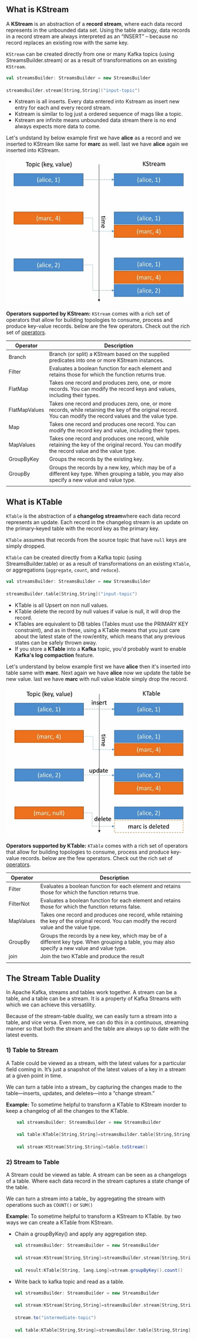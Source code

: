 ## What is KStream

A **KStream** is an abstraction of a **record stream**, where each data record represents in the unbounded data set. Using the table analogy, data records in a record stream are always interpreted as an “INSERT” – because no record replaces an existing row with the same key.

`KStream` can be created directly from one or many Kafka topics (using StreamsBuilder.stream) or as a result of transformations on an existing `KStream`.

```scala
val streamsBuilder: StreamsBuilder = new StreamsBuilder

streamsBuilder.stream[String,String]("input-topic")
```

 - Kstream is all inserts. Every data entered into Kstream as insert new
   entry for each and every record stream.
 - Kstream is similar to log just a ordered sequence of mags like a
   topic.
 - Kstream are infinite means unbounded data stream there is no end always expects more data to come.
 
 
 Let's undstand by below example first we have **alice** as a record and we inserted to KStream like same for **marc** as well. last we have **alice** again we inserted into KStream.
 
   ![kstream](https://github.com/gurditsingh/blog/blob/gh-pages/_screenshots/kstream.jpg?raw=true)
   
**Operators supported by KStream:**
`KStream` comes with a rich set of operators that allow for building topologies to consume, process and produce key-value records. below are the few operators. Check out the rich set of [operators](https://jaceklaskowski.gitbooks.io/mastering-kafka-streams/content/kafka-streams-KStream.html#contract).

| Operator  | Description  |
| ------------ | ------------ |
| Branch  |  Branch (or split) a KStream based on the supplied predicates into one or more KStream instances.  |
| Filter  | Evaluates a boolean function for each element and retains those for which the function returns true.  |
| FlatMap  | Takes one record and produces zero, one, or more records. You can modify the record keys and values, including their types.  |
| FlatMapValues   |  Takes one record and produces zero, one, or more records, while retaining the key of the original record. You can modify the record values and the value type. |
| Map  | Takes one record and produces one record. You can modify the record key and value, including their types.  |
| MapValues  | Takes one record and produces one record, while retaining the key of the original record. You can modify the record value and the value type.  |
| GroupByKey  |  Groups the records by the existing key. |
| GroupBy  |  Groups the records by a new key, which may be of a different key type. When grouping a table, you may also specify a new value and value type. |
|   |   |


## What is KTable

`KTable` is the abstraction of a **changelog stream**where each data record represents an update. Each record in the changelog stream is an update on the primary-keyed table with the record key as the primary key.

`KTable` assumes that records from the source topic that have `null` keys are simply dropped.

`KTable` can be created directly from a Kafka topic (using StreamsBuilder.table) or as a result of transformations on an existing `KTable`, or aggregations (`aggregate`, `count`, and `reduce`).

```scala
val streamsBuilder: StreamsBuilder = new StreamsBuilder

streamsBuilder.table[String,String]("input-topic")
```

 - KTable is all Upsert on non null values.
 - KTable delete the record by null values if value is null, it will drop
   the record.
 - KTables are equivalent to DB tables (Tables must use the PRIMARY KEY
   constraint), and as in these, using a KTable means that you just care
   about the latest state of the row/entity, which means that any
   previous states can be safely thrown away.
 - If you store a **KTable** into a **Kafka** topic, you'd probably want
   to enable **Kafka's log compaction** feature.

Let's understand by below example first we have **alice** then it's inserted into table same with **marc**. Next again we have **alice** now we update the table be new value. last we have **marc** with null value ktable simply drop the record.

![ktable](https://github.com/gurditsingh/blog/blob/gh-pages/_screenshots/ktable.jpg?raw=true)

**Operators supported by KTable:**
`KTable` comes with a rich set of operators that allow for building topologies to consume, process and produce key-value records. below are the few operators. Check out the rich set of [operators](https://jaceklaskowski.gitbooks.io/mastering-kafka-streams/content/kafka-streams-KTable.html).

| Operator  | Description  |
| ------------ | ------------ |
| Filter  | Evaluates a boolean function for each element and retains those for which the function returns true.  |
| FilterNot  | Evaluates a boolean function for each element and retains those for which the function returns false.  |
| MapValues  | Takes one record and produces one record, while retaining the key of the original record. You can modify the record value and the value type.  |
| GroupBy  |  Groups the records by a new key, which may be of a different key type. When grouping a table, you may also specify a new value and value type. |
| join  |  Join the two KTable and produce the result |
|   |   |


## The Stream Table Duality
In Apache Kafka, streams and tables work together. A stream can be a table, and a table can be a stream. It is a property of Kafka Streams with which we can achieve this versatility.

Because of the stream-table duality, we can easily turn a stream into a table, and vice versa. Even more, we can do this in a continuous, streaming manner so that both the stream and the table are always up to date with the latest events.

### 1) Table to Stream
 
 A Table could be viewed as a stream, with the latest values for a particular field coming in. It’s just a snapshot of the latest values of a key in a stream at a given point in time.

We can turn a table into a stream_ by capturing the changes made to the table—inserts, updates, and deletes—into a “change stream.”

**Example:**
To sometime helpful to transform a KTable to KStream inorder to keep a changelog of all the changes to the KTable.
	
```scala
	val streamsBuilder: StreamsBuilder = new StreamsBuilder

	val table:KTable[String,String]=streamsBuilder.table[String,String]("input-topic")

	val stream:KStream[String,String]=table.toStream()
```

### 2) Stream to Table
A Stream could be viewed as table. A stream can be seen as a changelogs of a table. Where each data record in the stream captures a state change of the table.
	
We can turn a stream into a table_ by aggregating the stream with operations such as `COUNT()` or `SUM()`
 
**Example:**
To sometime helpful to transform a KStream to KTable. by two ways we can create a KTable from KStream.

 - Chain a groupByKey() and apply any aggregation step.
	 ```scala
	val streamsBuilder: StreamsBuilder = new StreamsBuilder

	val stream:KStream[String,String]=streamsBuilder.stream[String,String]("input-topic")

	val result:KTable[String, lang.Long]=stream.groupByKey().count()

	```

 - Write back to kafka topic and read as a table.
	```scala
	val streamsBuilder: StreamsBuilder = new StreamsBuilder

	val stream:KStream[String,String]=streamsBuilder.stream[String,String]("input-topic")

	stream.to("intermediate-topic")

	val table:KTable[String,String]=streamsBuilder.table[String,String]("intermediate-topic")

	```

<!--stackedit_data:
eyJoaXN0b3J5IjpbMTE0NTk3MTY2Niw1OTg1ODA5MTYsLTYwMz
IwNDk0MywzMDkxOTQwMjMsOTY5MjY2NzQ0LDE4Mzc3NDQ3ODAs
LTE3NzIyMjU3MDQsLTE2OTQwODI1NiwtMTYyMDY2NzMyNCwtMj
AyNjc5NTcxMywtMTY4OTkwODk1Miw0ODI3NjMyMCwxMTgxMzE2
NDEsLTE5MjcyNTc4NzAsMTYxMTEwNDEwNSwtMTE0MzE3NjA2Ni
wxNzUyMzMwOTU1LC0xMzQ4NDg0ODQ5LC0xOTIyMDEwOTE0LDQ5
MDg2MDY1Nl19
-->